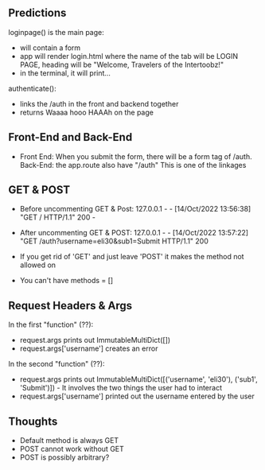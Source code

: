 ## Predictions
loginpage() is the main page:
- will contain a form
- app will render login.html where the name of the tab will be LOGIN PAGE, heading will be "Welcome, Travelers of the Intertoobz!"
- in the terminal, it will print...

authenticate():
- links the /auth in the front and backend together
- returns Waaaa hooo HAAAh on the page

## Front-End and Back-End
- Front End: When you submit the form, there will be a form tag of /auth. Back-End: the app.route also have "/auth" This is one of the linkages

## GET & POST
- Before uncommenting GET & Post:
127.0.0.1 - - [14/Oct/2022 13:56:38] "GET / HTTP/1.1" 200 -

- After uncommenting GET & POST:
127.0.0.1 - - [14/Oct/2022 13:57:22] "GET /auth?username=eli30&sub1=Submit HTTP/1.1" 200

- If you get rid of 'GET' and just leave 'POST' it makes the method not allowed on  
- You can't have methods = []

## Request Headers & Args
In the first "function" (??):
- request.args prints out ImmutableMultiDict([])
- request.args['username'] creates an error

In the second "function" (??):
- request.args prints out ImmutableMultiDict([('username', 'eli30'), ('sub1', 'Submit')])
        - It involves the two things the user had to interact
- request.args['username'] printed out the username entered by the user

## Thoughts
- Default method is always GET
- POST cannot work without GET
- POST is possibly arbitrary?
